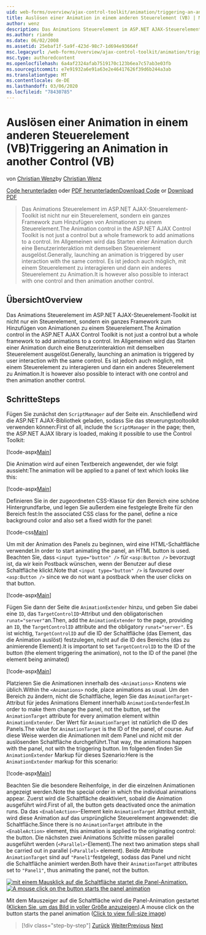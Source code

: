 ```yaml
---
uid: web-forms/overview/ajax-control-toolkit/animation/triggering-an-animation-in-another-control-vb
title: Auslösen einer Animation in einem anderen Steuerelement (VB) | Microsoft-Dokumentation
author: wenz
description: Das Animations Steuerelement im ASP.NET AJAX-Steuerelement-Toolkit ist nicht nur ein Steuerelement, sondern ein ganzes Framework zum Hinzufügen von Animationen zu einem Steuerelement. Im Allgemeinen wird das Starten einer...
ms.author: riande
ms.date: 06/02/2008
ms.assetid: 25ebaf1f-5a9f-423d-98c7-1d694e93664f
msc.legacyurl: /web-forms/overview/ajax-control-toolkit/animation/triggering-an-animation-in-another-control-vb
msc.type: authoredcontent
ms.openlocfilehash: 6a4af2324afab7519170c123b6ea7c57ab3e03fb
ms.sourcegitcommit: e7e91932a6e91a63e2e46417626f39d6b244a3ab
ms.translationtype: MT
ms.contentlocale: de-DE
ms.lasthandoff: 03/06/2020
ms.locfileid: "78430785"
---
```

# <a name="triggering-an-animation-in-another-control-vb"></a><span data-ttu-id="a1841-104">Auslösen einer Animation in einem anderen Steuerelement (VB)</span><span class="sxs-lookup"><span data-stu-id="a1841-104">Triggering an Animation in another Control (VB)</span></span>

<span data-ttu-id="a1841-105">von [Christian Wenz](https://github.com/wenz)</span><span class="sxs-lookup"><span data-stu-id="a1841-105">by [Christian Wenz](https://github.com/wenz)</span></span>

<span data-ttu-id="a1841-106">[Code herunterladen](https://download.microsoft.com/download/f/9/a/f9a26acd-8df4-4484-8a18-199e4598f411/Animation8.vb.zip) oder [PDF herunterladen](https://download.microsoft.com/download/6/7/1/6718d452-ff89-4d3f-a90e-c74ec2d636a3/animation8VB.pdf)</span><span class="sxs-lookup"><span data-stu-id="a1841-106">[Download Code](https://download.microsoft.com/download/f/9/a/f9a26acd-8df4-4484-8a18-199e4598f411/Animation8.vb.zip) or [Download PDF](https://download.microsoft.com/download/6/7/1/6718d452-ff89-4d3f-a90e-c74ec2d636a3/animation8VB.pdf)</span></span>

> <span data-ttu-id="a1841-107">Das Animations Steuerelement im ASP.NET AJAX-Steuerelement-Toolkit ist nicht nur ein Steuerelement, sondern ein ganzes Framework zum Hinzufügen von Animationen zu einem Steuerelement.</span><span class="sxs-lookup"><span data-stu-id="a1841-107">The Animation control in the ASP.NET AJAX Control Toolkit is not just a control but a whole framework to add animations to a control.</span></span> <span data-ttu-id="a1841-108">Im Allgemeinen wird das Starten einer Animation durch eine Benutzerinteraktion mit demselben Steuerelement ausgelöst.</span><span class="sxs-lookup"><span data-stu-id="a1841-108">Generally, launching an animation is triggered by user interaction with the same control.</span></span> <span data-ttu-id="a1841-109">Es ist jedoch auch möglich, mit einem Steuerelement zu interagieren und dann ein anderes Steuerelement zu Animation.</span><span class="sxs-lookup"><span data-stu-id="a1841-109">It is however also possible to interact with one control and then animation another control.</span></span>

## <a name="overview"></a><span data-ttu-id="a1841-110">Übersicht</span><span class="sxs-lookup"><span data-stu-id="a1841-110">Overview</span></span>

<span data-ttu-id="a1841-111">Das Animations Steuerelement im ASP.NET AJAX-Steuerelement-Toolkit ist nicht nur ein Steuerelement, sondern ein ganzes Framework zum Hinzufügen von Animationen zu einem Steuerelement.</span><span class="sxs-lookup"><span data-stu-id="a1841-111">The Animation control in the ASP.NET AJAX Control Toolkit is not just a control but a whole framework to add animations to a control.</span></span> <span data-ttu-id="a1841-112">Im Allgemeinen wird das Starten einer Animation durch eine Benutzerinteraktion mit demselben Steuerelement ausgelöst.</span><span class="sxs-lookup"><span data-stu-id="a1841-112">Generally, launching an animation is triggered by user interaction with the same control.</span></span> <span data-ttu-id="a1841-113">Es ist jedoch auch möglich, mit einem Steuerelement zu interagieren und dann ein anderes Steuerelement zu Animation.</span><span class="sxs-lookup"><span data-stu-id="a1841-113">It is however also possible to interact with one control and then animation another control.</span></span>

## <a name="steps"></a><span data-ttu-id="a1841-114">Schritte</span><span class="sxs-lookup"><span data-stu-id="a1841-114">Steps</span></span>

<span data-ttu-id="a1841-115">Fügen Sie zunächst den `ScriptManager` auf der Seite ein. Anschließend wird die ASP.NET AJAX-Bibliothek geladen, sodass Sie das steuerungstooltoolkit verwenden können:</span><span class="sxs-lookup"><span data-stu-id="a1841-115">First of all, include the `ScriptManager` in the page; then, the ASP.NET AJAX library is loaded, making it possible to use the Control Toolkit:</span></span>

[!code-aspx[Main](triggering-an-animation-in-another-control-vb/samples/sample1.aspx)]

<span data-ttu-id="a1841-116">Die Animation wird auf einen Textbereich angewendet, der wie folgt aussieht:</span><span class="sxs-lookup"><span data-stu-id="a1841-116">The animation will be applied to a panel of text which looks like this:</span></span>

[!code-aspx[Main](triggering-an-animation-in-another-control-vb/samples/sample2.aspx)]

<span data-ttu-id="a1841-117">Definieren Sie in der zugeordneten CSS-Klasse für den Bereich eine schöne Hintergrundfarbe, und legen Sie außerdem eine festgelegte Breite für den Bereich fest:</span><span class="sxs-lookup"><span data-stu-id="a1841-117">In the associated CSS class for the panel, define a nice background color and also set a fixed width for the panel:</span></span>

[!code-css[Main](triggering-an-animation-in-another-control-vb/samples/sample3.css)]

<span data-ttu-id="a1841-118">Um mit der Animation des Panels zu beginnen, wird eine HTML-Schaltfläche verwendet.</span><span class="sxs-lookup"><span data-stu-id="a1841-118">In order to start animating the panel, an HTML button is used.</span></span> <span data-ttu-id="a1841-119">Beachten Sie, dass `<input type="button" />` für `<asp:Button />` bevorzugt ist, da wir kein Postback wünschen, wenn der Benutzer auf diese Schaltfläche klickt.</span><span class="sxs-lookup"><span data-stu-id="a1841-119">Note that `<input type="button" />` is favoured over `<asp:Button />` since we do not want a postback when the user clicks on that button.</span></span>

[!code-aspx[Main](triggering-an-animation-in-another-control-vb/samples/sample4.aspx)]

<span data-ttu-id="a1841-120">Fügen Sie dann der Seite die `AnimationExtender` hinzu, und geben Sie dabei eine `ID`, das `TargetControlID`-Attribut und den obligatorischen `runat="server"`an.</span><span class="sxs-lookup"><span data-stu-id="a1841-120">Then, add the `AnimationExtender` to the page, providing an `ID`, the `TargetControlID` attribute and the obligatory `runat="server"`.</span></span> <span data-ttu-id="a1841-121">Es ist wichtig, `TargetControlID` auf die ID der Schaltfläche (das Element, das die Animation auslöst) festzulegen, nicht auf die ID des Bereichs (das zu animierende Element).</span><span class="sxs-lookup"><span data-stu-id="a1841-121">It is important to set `TargetControlID` to the ID of the button (the element triggering the animation), not to the ID of the panel (the element being animated)</span></span>

[!code-aspx[Main](triggering-an-animation-in-another-control-vb/samples/sample5.aspx)]

<span data-ttu-id="a1841-122">Platzieren Sie die Animationen innerhalb des `<Animations>` Knotens wie üblich.</span><span class="sxs-lookup"><span data-stu-id="a1841-122">Within the `<Animations>` node, place animations as usual.</span></span> <span data-ttu-id="a1841-123">Um den Bereich zu ändern, nicht die Schaltfläche, legen Sie das `AnimationTarget`-Attribut für jedes Animations Element innerhalb `AnimationExtender`fest.</span><span class="sxs-lookup"><span data-stu-id="a1841-123">In order to make them change the panel, not the button, set the `AnimationTarget` attribute for every animation element within `AnimationExtender`.</span></span> <span data-ttu-id="a1841-124">Der Wert für `AnimationTarget` ist natürlich die ID des Panels.</span><span class="sxs-lookup"><span data-stu-id="a1841-124">The value for `AnimationTarget` is the ID of the panel, of course.</span></span> <span data-ttu-id="a1841-125">Auf diese Weise werden die Animationen mit dem Panel und nicht mit der auslösenden Schaltfläche durchgeführt.</span><span class="sxs-lookup"><span data-stu-id="a1841-125">That way, the animations happen with the panel, not with the triggering button.</span></span> <span data-ttu-id="a1841-126">Im folgenden finden Sie `AnimationExtender` Markup für dieses Szenario:</span><span class="sxs-lookup"><span data-stu-id="a1841-126">Here is the `AnimationExtender` markup for this scenario:</span></span>

[!code-aspx[Main](triggering-an-animation-in-another-control-vb/samples/sample6.aspx)]

<span data-ttu-id="a1841-127">Beachten Sie die besondere Reihenfolge, in der die einzelnen Animationen angezeigt werden.</span><span class="sxs-lookup"><span data-stu-id="a1841-127">Note the special order in which the individual animations appear.</span></span> <span data-ttu-id="a1841-128">Zuerst wird die Schaltfläche deaktiviert, sobald die Animation ausgeführt wird.</span><span class="sxs-lookup"><span data-stu-id="a1841-128">First of all, the button gets deactivated once the animation runs.</span></span> <span data-ttu-id="a1841-129">Da das `<EnableAction>`-Element kein `AnimationTarget` Attribut enthält, wird diese Animation auf das ursprüngliche Steuerelement angewendet: die Schaltfläche.</span><span class="sxs-lookup"><span data-stu-id="a1841-129">Since there is no `AnimationTarget` attribute in the `<EnableAction>` element, this animation is applied to the originating control: the button.</span></span> <span data-ttu-id="a1841-130">Die nächsten zwei Animations Schritte müssen parallel ausgeführt werden (`<Parallel>`-Element).</span><span class="sxs-lookup"><span data-stu-id="a1841-130">The next two animation steps shall be carried out in parallel (`<Parallel>` element).</span></span> <span data-ttu-id="a1841-131">Beide Attribute `AnimationTarget` sind auf `"Panel1"`festgelegt, sodass das Panel und nicht die Schaltfläche animiert werden.</span><span class="sxs-lookup"><span data-stu-id="a1841-131">Both have their `AnimationTarget` attributes set to `"Panel1"`, thus animating the panel, not the button.</span></span>

<span data-ttu-id="a1841-132">[![mit einem Mausklick auf die Schaltfläche startet die Panel-Animation.](triggering-an-animation-in-another-control-vb/_static/image2.png)](triggering-an-animation-in-another-control-vb/_static/image1.png)</span><span class="sxs-lookup"><span data-stu-id="a1841-132">[![A mouse click on the button starts the panel animation](triggering-an-animation-in-another-control-vb/_static/image2.png)](triggering-an-animation-in-another-control-vb/_static/image1.png)</span></span>

<span data-ttu-id="a1841-133">Mit dem Mauszeiger auf die Schaltfläche wird die Panel-Animation gestartet ([Klicken Sie, um das Bild in voller Größe anzuzeigen](triggering-an-animation-in-another-control-vb/_static/image3.png)).</span><span class="sxs-lookup"><span data-stu-id="a1841-133">A mouse click on the button starts the panel animation ([Click to view full-size image](triggering-an-animation-in-another-control-vb/_static/image3.png))</span></span>

> [!div class="step-by-step"]
> <span data-ttu-id="a1841-134">[Zurück](disabling-actions-during-animation-vb.md)
> [Weiter](modifying-animations-from-the-server-side-vb.md)</span><span class="sxs-lookup"><span data-stu-id="a1841-134">[Previous](disabling-actions-during-animation-vb.md)
[Next](modifying-animations-from-the-server-side-vb.md)</span></span>

